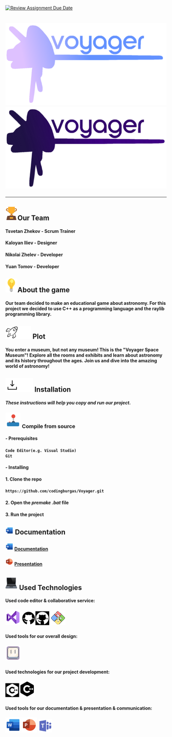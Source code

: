 [![Review Assignment Due Date](https://classroom.github.com/assets/deadline-readme-button-24ddc0f5d75046c5622901739e7c5dd533143b0c8e959d652212380cedb1ea36.svg)](https://classroom.github.com/a/7i_7W-n2)
# <img src= "Voyager museum/resources/voyager_logo_light.png#gh-dark-mode-only" alt="Voyager"><img src= "Voyager museum/resources/voyager_logo_dark.png#gh-light-mode-only" alt="Voyager">
  
<hr>

## <img src= "Voyager museum/resources/trophy_icon.png" alt="trophy icon">Our Team
 
#### Tsvetan Zhekov - Scrum Trainer
#### Kaloyan Iliev - Designer
#### Nikolai Zhelev - Developer
#### Yuan Tomov - Developer

## <img src= "Voyager museum/resources/light-bulb_icon.png" alt="light bulb">About the game

#### Our team decided to make an educational game about astronomy. For this project we decided to use C++ as a programming language and the raylib programming library.

## <img src= "Voyager museum/resources/space_shuttle_dark.png#gh-light-mode-only" alt="space shuttle"><img src= "Voyager museum/resources/space_shuttle_light.png#gh-dark-mode-only" alt="space shuttle"> Plot

#### You enter a museum, but not any museum! This is the "Voyager Space Museum"! Explore all the rooms and exhibits and learn about astronomy and its history throughout the ages. Join us and dive into the amazing world of astronomy!

## <img src= "Voyager museum/resources/download_dark.png#gh-light-mode-only" alt="download emoji"><img src= "Voyager museum/resources/download_light.png#gh-dark-mode-only" alt="download emoji"> Installation

#### *These instructions will help you copy and run our project.*

### <img src= "Voyager museum/resources/controller_emoji.png" alt="controller"> Compile from source

#### - Prerequisites

#### `Code Editor(e.g. Visual Studio)` <br> `Git`

#### - Installing

#### 1. Clone the repo

#### `https://github.com/codingburgas/Voyager.git`

#### 2. Open the *premake .bat* file

#### 3. Run the project

## <img src= "Voyager museum/resources/word_logo.png" alt="document icon"> Documentation

#### <img src= "Voyager museum/resources/word_logo.png" alt="word logo"> [Documentation](documentation/voyager_documentation.docx)
#### <img src= "Voyager museum/resources/powerpoint_logo.png" alt="powerpoint logo"> [Presentation](documentation/voyager_presentation.pptx)

## <img src= "Voyager museum/resources/laptop_icon.png" alt="laptop icon"> Used Technologies

#### Used code editor & collaborative service:
##### <img src= "Voyager museum/resources/visual_studio_logo.png" alt="Visual Studio 2022 logo"> <img src= "Voyager museum/resources/github_logo_light.png#gh-light-mode-only" alt="github logo"><img src= "Voyager museum/resources/github_logo_dark.png#gh-dark-mode-only" alt="github logo"> <img src= "Voyager museum/resources/git_logo.png" alt="Git logo">
#### Used tools for our overall design:
##### <img src= "Voyager museum/resources/aseprite_icon.png" alt="Aseprite logo"> 
#### Used technologies for our project development:
##### <img src= "Voyager museum/resources/C++_icon_light.png#gh-dark-mode-only" alt="C++ icon"><img src= "Voyager museum/resources/C++_icon_dark.png#gh-light-mode-only" alt="C++ icon">
#### Used tools for our documentation & presentation & communication:
##### <img src= "Voyager museum/resources/word_logo_big.png" alt="word logo"> <img src= "Voyager museum/resources/powerpoint_logo_big.png" alt="powerpoint logo"> <img src= "Voyager museum/resources/microsoft_teams_logo.png" alt="microsoft teams logo">
